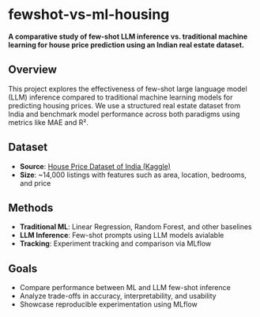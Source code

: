 # fewshot-vs-ml-housing

**A comparative study of few-shot LLM inference vs. traditional machine learning for house price prediction using an Indian real estate dataset.**

## Overview

This project explores the effectiveness of few-shot large language model (LLM) inference compared to traditional machine learning models for predicting housing prices. We use a structured real estate dataset from India and benchmark model performance across both paradigms using metrics like MAE and R².

## Dataset

- **Source**: [House Price Dataset of India (Kaggle)](https://www.kaggle.com/datasets/mohamedafsal007/house-price-dataset-of-india)
- **Size**: ~14,000 listings with features such as area, location, bedrooms, and price

## Methods

- **Traditional ML**: Linear Regression, Random Forest, and other baselines
- **LLM Inference**: Few-shot prompts using LLM models avialable
- **Tracking**: Experiment tracking and comparison via MLflow

## Goals

- Compare performance between ML and LLM few-shot inference
- Analyze trade-offs in accuracy, interpretability, and usability
- Showcase reproducible experimentation using MLflow

